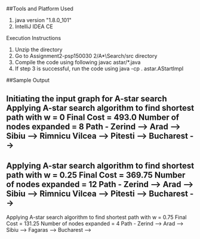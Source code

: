 															
##Tools and Platform Used
1. java version "1.8.0_101"
2. IntelliJ IDEA CE

Execution Instructions
1. Unzip the directory
2. Go to Assignment2-psp150030 2/A*\Search/src directory
3. Compile the code using following
	javac astar/*.java
4. If step 3 is successful, run the code using
	java -cp . astar.AStartImpl

##Sample Output

Initiating the input graph for A-star search
Applying A-star search algorithm to find shortest path with w = 0
Final Cost = 493.0
Number of nodes expanded = 8
Path -
Zerind --> Arad --> Sibiu --> Rimnicu Vilcea --> Pitesti --> Bucharest --> 
----------------------------------------------------------------------
Applying A-star search algorithm to find shortest path with w = 0.25
Final Cost = 369.75
Number of nodes expanded = 12
Path -
Zerind --> Arad --> Sibiu --> Rimnicu Vilcea --> Pitesti --> Bucharest --> 
----------------------------------------------------------------------
Applying A-star search algorithm to find shortest path with w = 0.75
Final Cost = 131.25
Number of nodes expanded = 4
Path -
Zerind --> Arad --> Sibiu --> Fagaras --> Bucharest -->
